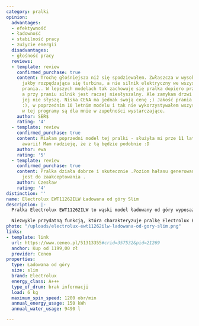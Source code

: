 ```yaml
---
category: pralki
opinion:
  advantages:
  - efektywność
  - ładowność
  - stabilność pracy
  - zużycie energii
  disadvantages:
  - głośność pracy
  reviews:
  - template: review
    confirmed_purchase: true
    content: Trochę głośniejsza niż się spodziewałem. Zwłaszcza w wysokich rejestrach
      jakby rozpędzająca się turbina, a nie silnik elektryczny we wszystkich fazach
      prania.. W lepszych modelach tak zachowuje się pralka dopiero przy wirowaniu,
      a przy praniu silnik jest raczej niesłyszalny. Ale zamykam drzwi łazienki już
      jej nie słyszę. Niska CENA ma jednak swoją cenę ;) Jakość prania - jestem zadowolony
      :), w poprzednim 10 letnim modelu i tak nie wykorzystywałem wszystkich opcji,
      w tej programy są dla mnie w zupełności wystarczające.
    author: SER$
    rating: '4'
  - template: review
    confirmed_purchase: true
    content: Miałam poprzedni model tej pralki - służyła mi prze 11 lat bez ani jednej
      awarii! Mam nadzieję, że z tą będzie podobnie :D
    author: ewa
    rating: '5'
  - template: review
    confirmed_purchase: true
    content: Pralka działa dobrze i skutecznie .Poziom hałasu generowany podczas prania
      jest do zaakceptowania .
    author: Czesław
    rating: '4'
distinction: ''
name: Electrolux EWT11262ILW Ładowana od góry Slim
description: |-
  Pralka Electrolux EWT11262ILW to wąski model ładowany od góry wyposażony w ciekawe funkcje. Model posiada przydatną opcję automatycznego dostosowania czasu prania oraz zużytej wody i energii do wielkości załadunku. Urządzenie posiada certyfikat Woolmark, który gwarantuje ochronę delikatnych wełnianych tkanin przed odkształceniem i zniszczeniem.

  Niezwykle przydatną funkcją, która charakteryzuje pralkę Electrolux EWT11262ILW, jest opóźnienie startu - o 9, 6 lub 3 godziny - w zależności od potrzeb. Dzięki temu można zaplanować, kiedy pranie ma się rozpocząć oraz zakończyć. W urządzeniu znajduje się także system szybkiego prania, który skraca trwanie cyklu o około 20%. Model posiada wiele programów, co ułatwia dostosowanie parametrów prania do konkretnej tkaniny. Najciekawsze z nich to te przeznaczone do jedwabiu, jeansu, kocy i zasłon. Drzwiczki bębna są wyjątkowo łatwe w otwieraniu. Pralka jest bardzo pojemna - maksymalny załadunek to 6 kg. Wyświetlacz jest czytelny i wygodny w użytkowaniu.
photo: "/uploads/electrolux-ewt11262ilw-ladowana-od-gory-slim.png"
links:
- template: link
  url: https://www.ceneo.pl/51313355#crid=357532&pid=21269
  anchor: Kup od 1199,00 zł
  provider: Ceneo
properties:
  type: Ładowana od góry
  size: slim
  brand: Electrolux
  energy_class: A+++
  type_of_drum: brak informacji
  load: 6 kg
  maximum_spin_speed: 1200 obr/min
  annual_energy_usage: 150 kWh
  annual_water_usage: 9490 l

---
```

